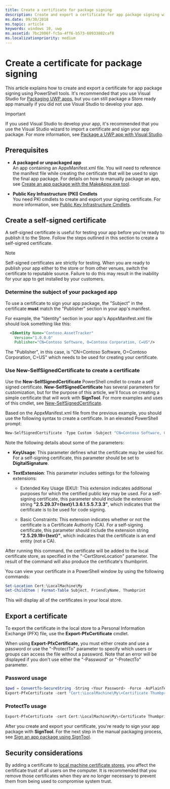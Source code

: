 ```yaml
---
title: Create a certificate for package signing
description: Create and export a certificate for app package signing with PowerShell tools.
ms.date: 09/30/2018
ms.topic: article
keywords: windows 10, uwp
ms.assetid: 7bc2006f-fc5a-4ff6-b573-60933882caf8
ms.localizationpriority: medium
---
```

# Create a certificate for package signing


This article explains how to create and export a certificate for app package signing using PowerShell tools. It's recommended that you use Visual Studio for [Packaging UWP apps](https://msdn.microsoft.com/windows/uwp/packaging/packaging-uwp-apps), but you can still package a Store ready app manually if you did not use Visual Studio to develop your app.

> [!IMPORTANT] 
> If you used Visual Studio to develop your app, it's recommended that you use the Visual Studio wizard to import a certificate and sign your app package. For more information, see [Package a UWP app with Visual Studio](https://msdn.microsoft.com/windows/uwp/packaging/packaging-uwp-apps).

## Prerequisites

- **A packaged or unpackaged app**  
An app containing an AppxManifest.xml file. You will need to reference the manifest file while creating the certificate that will be used to sign the final app package. For details on how to manually package an app, see [Create an app package with the MakeAppx.exe tool](https://msdn.microsoft.com/windows/uwp/packaging/create-app-package-with-makeappx-tool).

- **Public Key Infrastructure (PKI) Cmdlets**  
You need PKI cmdlets to create and export your signing certificate. For more information, see [Public Key Infrastructure Cmdlets](https://docs.microsoft.com/powershell/module/pkiclient/).

## Create a self-signed certificate

A self-signed certificate is useful for testing your app before you're ready to publish it to the Store. Follow the steps outlined in this section to create a self-signed certificate.

> [!NOTE]
> Self-signed certificates are strictly for testing. When you are ready to publish your app either to the store or from other venues, switch the certificate to reputable source. Failure to do this may result in the inability for your app to get installed by your customers.

### Determine the subject of your packaged app  

To use a certificate to sign your app package, the "Subject" in the certificate **must** match the "Publisher" section in your app's manifest.

For example, the "Identity" section in your app's AppxManifest.xml file should look something like this:

```xml
  <Identity Name="Contoso.AssetTracker" 
    Version="1.0.0.0" 
    Publisher="CN=Contoso Software, O=Contoso Corporation, C=US"/>
```

The "Publisher", in this case, is "CN=Contoso Software, O=Contoso Corporation, C=US" which needs to be used for creating your certificate.

### Use **New-SelfSignedCertificate** to create a certificate

Use the **New-SelfSignedCertificate** PowerShell cmdlet to create a self signed certificate. **New-SelfSignedCertificate** has several parameters for customization, but for the purpose of this article, we'll focus on creating a simple certificate that will work with **SignTool**. For more examples and uses of this cmdlet, see [New-SelfSignedCertificate](https://docs.microsoft.com/powershell/module/pkiclient/New-SelfSignedCertificate).

Based on the AppxManifest.xml file from the previous example, you should use the following syntax to create a certificate. In an elevated PowerShell prompt:

```powershell
New-SelfSignedCertificate -Type Custom -Subject "CN=Contoso Software, O=Contoso Corporation, C=US" -KeyUsage DigitalSignature -FriendlyName "Your friendly name goes here" -CertStoreLocation "Cert:\LocalMachine\My" -TextExtension @("2.5.29.37={text}1.3.6.1.5.5.7.3.3", "2.5.29.19={text}")
```

Note the following details about some of the parameters:

- **KeyUsage**: This parameter defines what the certificate may be used for. For a self-signing certificate, this parameter should be set to **DigitalSignature**.

- **TextExtension**: This parameter includes settings for the following extensions:

  - Extended Key Usage (EKU): This extension indicates additional purposes for which the certified public key may be used. For a self-signing certificate, this parameter should include the extension string **"2.5.29.37={text}1.3.6.1.5.5.7.3.3"**, which indicates that the certificate is to be used for code signing.

  - Basic Constraints: This extension indicates whether or not the certificate is a Certificate Authority (CA). For a self-signing certificate, this parameter should include the extension string **"2.5.29.19={text}"**, which indicates that the certificate is an end entity (not a CA).

After running this command, the certificate will be added to the local certificate store, as specified in the "-CertStoreLocation" parameter. The result of the command will also produce the certificate's thumbprint.  

You can view your certificate in a PowerShell window by using the following commands:

```powershell
Set-Location Cert:\LocalMachine\My
Get-ChildItem | Format-Table Subject, FriendlyName, Thumbprint
```

This will display all of the certificates in your local store.

## Export a certificate 

To export the certificate in the local store to a Personal Information Exchange (PFX) file, use the **Export-PfxCertificate** cmdlet.

When using **Export-PfxCertificate**, you must either create and use a password or use the "-ProtectTo" parameter to specify which users or groups can access the file without a password. Note that an error will be displayed if you don't use either the "-Password" or "-ProtectTo" parameter.

### Password usage

```powershell
$pwd = ConvertTo-SecureString -String <Your Password> -Force -AsPlainText 
Export-PfxCertificate -cert "Cert:\LocalMachine\My\<Certificate Thumbprint>" -FilePath <FilePath>.pfx -Password $pwd
```

### ProtectTo usage

```powershell
Export-PfxCertificate -cert Cert:\LocalMachine\My\<Certificate Thumbprint> -FilePath <FilePath>.pfx -ProtectTo <Username or group name>
```

After you create and export your certificate, you're ready to sign your app package with **SignTool**. For the next step in the manual packaging process, see [Sign an app package using SignTool](https://msdn.microsoft.com/windows/uwp/packaging/sign-app-package-using-signtool).

## Security considerations

By adding a certificate to [local machine certificate stores](https://msdn.microsoft.com/windows/hardware/drivers/install/local-machine-and-current-user-certificate-stores), you affect the certificate trust of all users on the computer. It is recommended that you remove those certificates when they are no longer necessary to prevent them from being used to compromise system trust.
